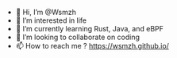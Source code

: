 - 👋 Hi, I’m @Wsmzh
- 👀 I’m interested in life
- 🌱 I’m currently learning Rust, Java, and eBPF
- 💞️ I’m looking to collaborate on coding
- 📫 How to reach me ? https://wsmzh.github.io/

<!---
Wsmzh/Wsmzh is a ✨ special ✨ repository because its `README.md` (this file) appears on your GitHub profile.
You can click the Preview link to take a look at your changes.
--->
